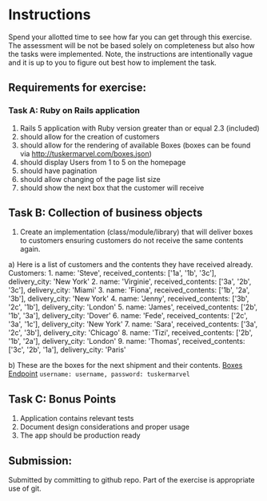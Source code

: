 # Instructions
Spend your allotted time to see how far you can get through this exercise. The assessment will be not be based solely on completeness but also how the tasks were implemented. Note, the instructions are intentionally vague and it is up to you to figure out best how to implement the task.

## Requirements for exercise:

### Task A: Ruby on Rails application

1. Rails 5 application with Ruby version greater than or equal 2.3 (included)
2. should allow for the creation of customers
3. should allow for the rendering of available Boxes (boxes can be found via http://tuskermarvel.com/boxes.json)
4. should display Users from 1 to 5 on the homepage
5. should have pagination
6. should allow changing of the page list size
7. should show the next box that the customer will receive

## Task B: Collection of business objects

1. Create an implementation (class/module/library) that will deliver boxes to customers ensuring customers do not receive the same contents again.

  a) Here is a list of customers and the contents they have received already.
  Customers:
    1. name: 'Steve', received_contents: ['1a', '1b', '3c'], delivery_city: 'New York'
    2. name: 'Virginie', received_contents: ['3a', '2b', '3c'], delivery_city: 'Miami'
    3. name: 'Fiona', received_contents: ['1b', '2a', '3b'], delivery_city: 'New York'
    4. name: 'Jenny', received_contents: ['3b', '2c', '1b'], delivery_city: 'London'
    5. name: 'James', received_contents: ['2b', '1b', '3a'], delivery_city: 'Dover'
    6. name: 'Fede', received_contents: ['2c', '3a', '1c'], delivery_city: 'New York'
    7. name: 'Sara', received_contents: ['3a', '2c', '3b'], delivery_city: 'Chicago'
    8. name: 'Tizi', received_contents: ['2b', '1b', '2a'], delivery_city: 'London'
    9. name: 'Thomas', received_contents: ['3c', '2b', '1a'], delivery_city: 'Paris'

  b) These are the boxes for the next shipment and their contents.
    [Boxes Endpoint](http://tuskermarvel.com/boxes.json)
    `username: username, password: tuskermarvel`

## Task C: Bonus Points
1. Application contains relevant tests
2. Document design considerations and proper usage
3. The app should be production ready


## Submission:
Submitted by committing to github repo.
Part of the exercise is appropriate use of git.
